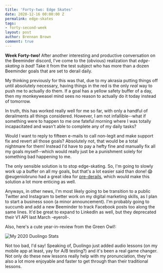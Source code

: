 ```yaml
---
title: 'Forty-two: Edge Skates'
date: 2020-12-16 00:00:00 Z
permalink: edge-skates
tags:
- forty-second-week
layout: post
author: Brennan Brown
comment: true
---
```


**Week Forty-two!** After another interesting and productive conversation on the Beeminder discord, I've come to the (obvious) realization that *edge-skating is bad!* Take it from the test subject who has more than a dozen Beeminder goals that are set to derail daily. 

My thinking previously for this was that, due to my akrasia putting things off until absolutely necessary, having things in the red is the only *real* way to push me to actually do them. If a goal has a yellow safety buffer of a day, then my monkeyweasel mind sees no reason to actually do it today instead of tomorrow. 

In truth, this has worked really well for me so far, with only a handful of derailments all things considered. However, I am not infallible--what if something were to happen to me one fateful morning where I was totally incapacitated and wasn't able to complete any of my daily tasks?

Would I want to reply to fifteen e-mails to call non-legit and make support fix and revert all those goals? Absolutely not, that would be a total nightmare for them! Instead I'd have to pay a hefty fine and manually fix all my goals myself--which would really just be a punishment solely for something bad happening to me.

The only sensible solution is to stop edge-skating. So, I'm going to slowly work up a buffer on all my goals, but that's a lot easier said than done! 
😱 @eugeniobruno had a great idea for [pre-derails](https://forum.beeminder.com/t/pre-derails-for-red-yellow-blue-for-premium-users/7530), which would make this solution a lot more enticing as well.

Anyways, in other news, I'm most likely going to be transition to a public Twitter and Instagram to better work on my digital marketing skills, as I plan to start a business soon (a minor announcement). I'm probably going to succumb and add a new Beeminder to track Facebook posts too along the same lines. It'd be great to expand to LinkedIn as well, but they deprecated their V1 API last March -eyeroll-.

Also, here's a cute year-in-review from the Green Owl!:

![My 2020 Duolingo Stats](https://i.postimg.cc/ZqWXfGNL/duolingo-brennan.png)

Not too bad, I'd say! Speaking of, Duolingo just added audio lessons (on my mobile app at least, yay for A/B testing?) and it's been a real game changer. Not only do these new lessons really help with my pronunciation, they're also a lot more enjoyable and faster to get through than their traditional lessons. 
